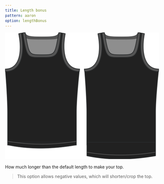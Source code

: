 ```yaml
---
title: Length bonus
pattern: aaron
option: lengthBonus
---
```


![The length bonus option on Aaron](./lengthbonus.svg)

How much longer than the default length to make your top.

> This option allows negative values, which will shorten/crop the top.